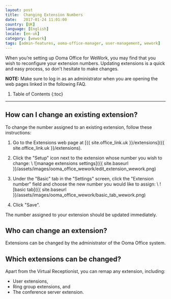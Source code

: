 ```yaml
---
layout: post
title:  Changing Extension Numbers
date:   2017-01-24 11:01:00
country: [UK]
language: [English]
locale: [en-uk]
category: [wework]
tags: [admin-features, ooma-office-manager, user-management, wework]
---
```


When you’re setting up Ooma Office for WeWork, you may find that you wish to reconfigure your extension numbers. Updating extensions is a quick and easy process, so don't hesitate to make changes.

**NOTE:** Make sure to log in as an administrator when you are opening the web pages linked in the following FAQ.

1. Table of Contents
{:toc}
* * *

## How can I change an existing extension?

To change the number assigned to an existing extension, follow these instructions:

1. Go to the Extensions web page at [{{ site.office_link.uk }}/extensions]({{ site.office_link.uk }}/extensions).
2. Click the "Setup" icon next to the extension whose number you wish to change: \\
   ![manage extensions settings]({{ site.baseurl }}/assets/images/ooma_office_wework/edit_extension_wework.png)

3. Under the "Basic" tab in the "Settings" screen, click the "Extension number" field and choose the new number you would like to assign: \\
   ![basic tab]({{ site.baseurl }}/assets/images/ooma_office_wework/basic_tab_wework.png)

4. Click "Save".

The number assigned to your extension should be updated immediately.

## Who can change an extension?

Extensions can be changed by the administrator of the Ooma Office system.

## Which extensions can be changed?

Apart from the Virtual Receptionist, you can remap any extension, including:

* User extensions,
* Ring group extensions, and
* The conference server extension.